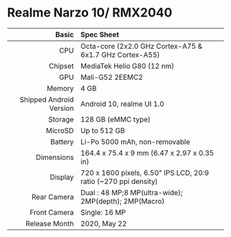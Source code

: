 Realme Narzo 10/ RMX2040
================================================================


Basic   | Spec Sheet
-------:|:-------------------------
CPU     | Octa-core (2x2.0 GHz Cortex-A75 & 6x1.7 GHz Cortex-A55)
Chipset | MediaTek Helio G80 (12 nm)
GPU     | Mali-G52 2EEMC2
Memory  | 4 GB
Shipped Android Version | Android 10, realme UI 1.0 
Storage | 128 GB (eMMC type)
MicroSD | Up to 512 GB 
Battery | Li-Po 5000 mAh, non-removable
Dimensions | 164.4 x 75.4 x 9 mm (6.47 x 2.97 x 0.35 in)
Display | 720 x 1600 pixels, 6.50" IPS LCD, 20:9 ratio (~270 ppi density)
Rear Camera  | Dual : 48 MP;8 MP(ultra-wide); 2MP(depth); 2MP(Macro)
Front Camera | Single: 16 MP
Release Month | 2020, May 22 

